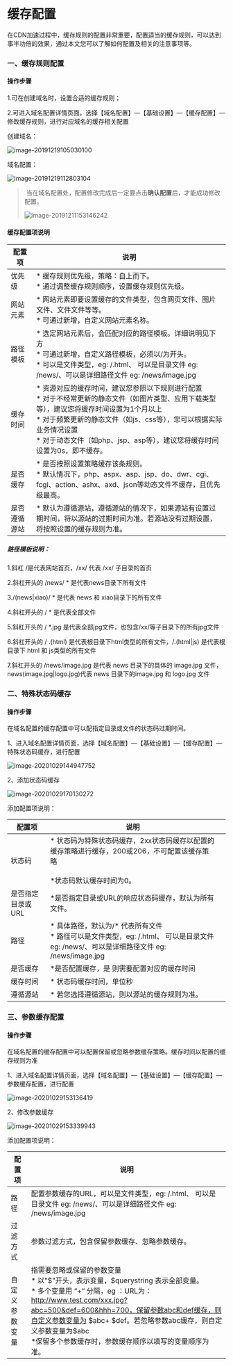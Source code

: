 # 缓存配置

在CDN加速过程中，缓存规则的配置非常重要，配置适当的缓存规则，可以达到事半功倍的效果，通过本文您可以了解如何配置及相关的注意事项等。

### 一、缓存规则配置

#### 操作步骤

1.可在创建域名时，设置合适的缓存规则；

2.可进入域名配置详情页面，选择【域名配置】—【基础设置】—【缓存配置】—修改缓存规则，进行对应域名的缓存相关配置

创建域名：

![image-20191219105030100](../../images/image-20191219105030100.png)

域名配置：

![image-20191219112803104](../../images/image-20191219112803104.png)

> 当在域名配置处，配置修改完成后一定要点击**确认配置**后，才能成功修改配置。
>
>![image-20191211153146242](../../images/image-20191211153146242.png)

#### 缓存配置项说明

| 配置项       | 说明                                                         |
| ------------ | ------------------------------------------------------------ |
| 优先级       | *  缓存规则优先级，策略：自上而下。<br />*  通过调整缓存规则顺序，设置缓存规则优先级。 |
| 网站元素     | *  网站元素即要设置缓存的文件类型，包含网页文件、图片文件、文件文件等等。<br />*  可通过新增，自定义网站元素名称。 |
| 路径模板     | *  选定网站元素后，会匹配对应的路径模板。详细说明见下方<br />*  可通过新增，自定义路径模板，必须以/为开头。<br />*  可以是文件类型，eg: /.html、 可以是目录文件 eg: /news/、可以是详细路径文件 eg: /news/image.jpg |
| 缓存时间     | *  资源对应的缓存时间，建议您参照以下规则进行配置<br />*  对于不经常更新的静态文件（如图片类型、应用下载类型等），建议您将缓存时间设置为1个月以上<br />*  对于频繁更新的静态文件（如js、css等），您可以根据实际业务情况设置<br />*  对于动态文件（如php、jsp、asp等），建议您将缓存时间设置为0s，即不缓存。 |
| 是否缓存     | *  是否按照设置策略缓存该条规则。<br />*  默认情况下，php、aspx、asp、jsp、do、dwr、cgi、fcgi、action、ashx、axd、json等动态文件不缓存，且优先级最高。 |
| 是否遵循源站 | *  默认为遵循源站，遵循源站的情况下，如果源站有设置过期时间，将以源站的过期时间为准。若源站没有过期设置，将按照设置的缓存规则为准。 |

##### 路径模板说明：

1.斜杠 /是代表网站首页，/xx/ 代表 /xx/ 子目录的首页

2.斜杠开头的 /news/ * 是代表news目录下所有文件

3./(news|xiao)/ * 是代表 news 和 xiao目录下的所有文件

4.斜杠开头的 / * 是代表全部文件

5.斜杠开头的 / *.jpg 是代表全部jpg文件，也包含/xx/等子目录下的所有jpg文件

6.斜杠开头的 / .(html) 是代表根目录下html类型的所有文件，/.(html|js) 是代表根目录下 html 和 js类型的所有文件

7.斜杠开头的 /news/image.jpg 是代表 news 目录下的具体的 image.jpg 文件，news(image.jpg|logo.jpg)代表 news 目录下的image.jpg 和 logo.jpg 文件

### 二、特殊状态码缓存

#### 操作步骤

在域名配置的缓存配置中可以配指定目录或文件的状态码过期时间。

1、进入域名配置详情页面，选择【域名配置】—【基础设置】—【缓存配置】—特殊状态码缓存，进行配置

![image-20201029144947752](../../images/状态码缓存1.png)

2、添加状态码缓存

![image-20201029170130272](../../images/状态码缓存.png)

添加配置项说明：

| 配置项            | 说明                                                         |      |
| ----------------- | ------------------------------------------------------------ | ---- |
| 状态码            | * 状态码为特殊状态码缓存，2xx状态码缓存以配置的缓存策略进行缓存，200或206，不可配置该缓存策略<br /><br />*状态码默认缓存时间为0。 |      |
| 是否指定目录或URL | *是否指定目录或URL的响应状态码缓存，默认为所有文件。         |      |
| 路径              | * 具体路径，默认为/* 代表所有文件<br />* 路径可以是文件类型，eg: /.html、 可以是目录文件 eg: /news/、可以是详细路径文件 eg: /news/image.jpg |      |
| 是否缓存          | *是否配置缓存，是 则需要配置对应的缓存时间                   |      |
| 缓存时间          | * 状态码缓存时间，单位秒                                     |      |
| 遵循源站          | * 若您选择遵循源站，则以源站的缓存规则为准。                 |      |


### 三、参数缓存配置

#### 操作步骤

在域名配置的缓存配置中可以配置保留或忽略参数缓存策略。缓存时间以配置的缓存规则为准

1、进入域名配置详情页面，选择【域名配置】—【基础设置】—【缓存配置】—参数缓存配置，进行配置

![image-20201029153136419](../../images/参数缓存1.png)

2、修改参数缓存

![image-20201029153339943](../../images/参数缓存.png)

添加配置项说明：

| 配置项         | 说明                                                         |
| -------------- | ------------------------------------------------------------ |
| 路径           | 配置参数缓存的URL，可以是文件类型，eg: /.html、 可以是目录文件 eg: /news/、可以是详细路径文件 eg: /news/image.jpg |
| 过滤方式       | 参数过滤方式，包含保留参数缓存、忽略参数缓存。               |
| 自定义参数变量 | 指需要忽略或保留的参数变量<br />* 以"$"开头，表示变量，\$querystring 表示全部变量。<br />* 多个变量用 “+“ 分隔，eg ：URL为：http://www.test.com/xxx.jpg?abc=500&def=600&hhh=700，保留参数abc和def缓存，则自定义参数变量为 \$abc+ \$def。若忽略参数abc缓存，则自定义参数变量为\$abc<br />*保留多个参数缓存时，参数缓存顺序以填写的变量顺序为准。 |

